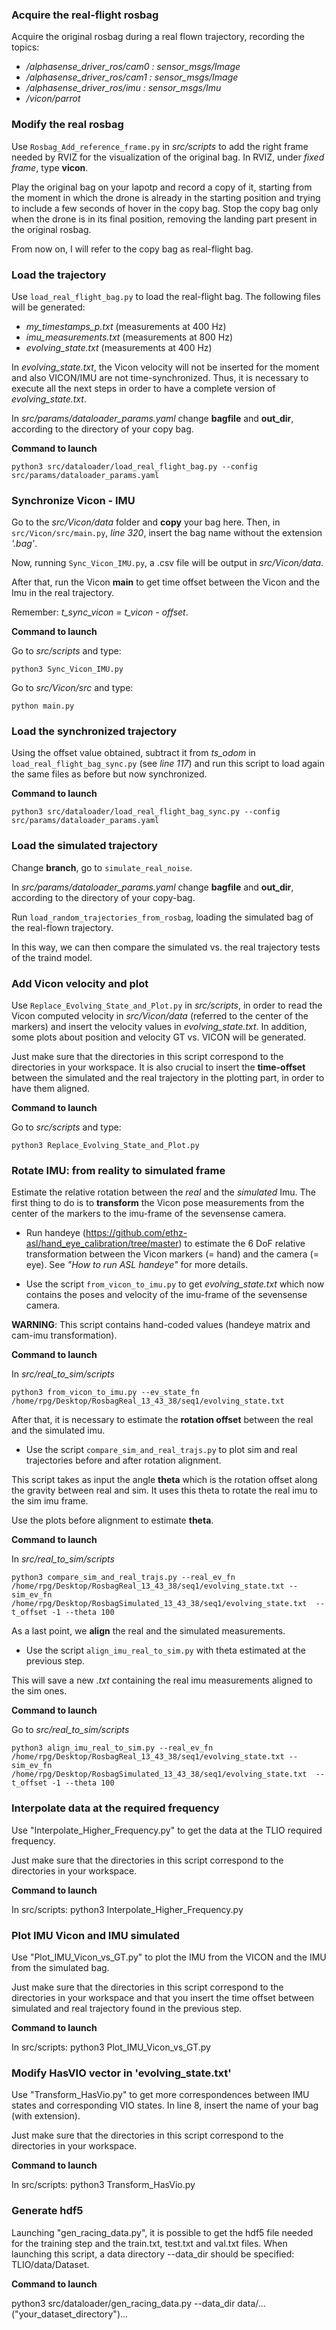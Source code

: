 ### Acquire the real-flight rosbag

Acquire the original rosbag during a real flown trajectory, recording the topics:     

- */alphasense_driver_ros/cam0 : sensor_msgs/Image*        
- */alphasense_driver_ros/cam1 : sensor_msgs/Image*      
- */alphasense_driver_ros/imu  : sensor_msgs/Imu*          
- */vicon/parrot*   

### Modify the real rosbag

Use ```Rosbag_Add_reference_frame.py``` in *src/scripts* to add the right frame needed by RVIZ for the visualization of the original bag. In RVIZ, under *fixed frame*, type **vicon**.

Play the original bag on your lapotp and record a copy of it, starting from the moment in which the drone is already in the starting position and trying to include a few seconds of hover in the copy bag. Stop the copy bag only when the drone is in its final position, removing the landing part present in the original rosbag. 

From now on, I will refer to the copy bag as real-flight bag. 

### Load the trajectory 

Use ```load_real_flight_bag.py``` to load the real-flight bag.
The following files will be generated:

- *my_timestamps_p.txt* (measurements at 400 Hz)
- *imu_measurements.txt* (measurements at 800 Hz)
- *evolving_state.txt* (measurements at 400 Hz)

In *evolving_state.txt*, the Vicon velocity will not be inserted for the moment and also VICON/IMU are not time-synchronized. Thus, it is necessary to execute all the next steps in order to have a complete version of *evolving_state.txt*. 

In *src/params/dataloader_params.yaml* change **bagfile** and **out_dir**, according to the directory of your copy bag. 

**Command to launch**

```python3 src/dataloader/load_real_flight_bag.py --config src/params/dataloader_params.yaml```

### Synchronize Vicon - IMU

Go to the *src/Vicon/data* folder and **copy** your bag here. Then, in ```src/Vicon/src/main.py```, *line 320*, insert the bag name without the extension *'.bag'*.

Now, running ```Sync_Vicon_IMU.py```, a .csv file will be output in *src/Vicon/data*.

After that, run the Vicon **main** to get time offset between the Vicon and the Imu in the real trajectory.

Remember: *t_sync_vicon = t_vicon - offset*.



**Command to launch**

Go to *src/scripts* and type:

```python3 Sync_Vicon_IMU.py```

Go to *src/Vicon/src* and type:

```python main.py```

### Load the synchronized trajectory 

Using the offset value obtained, subtract it from *ts_odom* in ```load_real_flight_bag_sync.py``` (see *line 117*) and run this script to load again the same files as before but now synchronized. 

**Command to launch**

```python3 src/dataloader/load_real_flight_bag_sync.py --config src/params/dataloader_params.yaml```

### Load the simulated trajectory 

Change **branch**, go to ```simulate_real_noise```. 

In *src/params/dataloader_params.yaml* change **bagfile** and **out_dir**, according to the directory of your copy-bag. 

Run ```load_random_trajectories_from_rosbag```, loading the simulated bag of the real-flown trajectory. 

In this way, we can then compare the simulated vs. the real trajectory tests of the traind model.  

### Add Vicon velocity and plot

Use ```Replace_Evolving_State_and_Plot.py``` in *src/scripts*, in order to read the Vicon computed velocity in *src/Vicon/data* (referred to the center of the markers) and insert the velocity values in *evolving_state.txt*.
In addition, some plots about position and velocity GT vs. VICON will be generated.

Just make sure that the directories in this script correspond to the directories in your workspace. It is also crucial to insert the **time-offset** between the simulated and the real trajectory in the plotting part, in order to have them aligned. 
 

**Command to launch**

Go to *src/scripts* and type:

```python3 Replace_Evolving_State_and_Plot.py```


### Rotate IMU: from reality to simulated frame

Estimate the relative rotation between the *real* and the *simulated* Imu.
The first thing to do is to **transform** the Vicon pose measurements from the center of the markers to the imu-frame of the sevensense camera. 

- Run handeye (https://github.com/ethz-asl/hand_eye_calibration/tree/master) to estimate the 6 DoF relative transformation between the Vicon markers (= hand) and the camera (= eye). See *"How to run ASL handeye"* for more details.

- Use the script ```from_vicon_to_imu.py``` to get *evolving_state.txt* which now contains the poses and velocity of the imu-frame of the sevensense camera.

**WARNING**: This script contains hand-coded values (handeye matrix and cam-imu transformation).

**Command to launch**

In *src/real_to_sim/scripts*

```python3 from_vicon_to_imu.py --ev_state_fn /home/rpg/Desktop/RosbagReal_13_43_38/seq1/evolving_state.txt```

After that, it is necessary to estimate the **rotation offset** between the real and the simulated imu.

- Use the script ```compare_sim_and_real_trajs.py``` to plot sim and real trajectories before and after rotation alignment.

This script takes as input the angle **theta** which is the rotation offset along the gravity between real and sim. It uses this theta to rotate the real imu to the sim imu frame. 

Use the plots before alignment to estimate **theta**.

**Command to launch**

In *src/real_to_sim/scripts*

```python3 compare_sim_and_real_trajs.py --real_ev_fn /home/rpg/Desktop/RosbagReal_13_43_38/seq1/evolving_state.txt --sim_ev_fn /home/rpg/Desktop/RosbagSimulated_13_43_38/seq1/evolving_state.txt  --t_offset -1 --theta 100```

As a last point, we **align** the real and the simulated measurements. 

- Use the script ```align_imu_real_to_sim.py``` with theta estimated at the previous step. 

This will save a new *.txt* containing the real imu measurements aligned to the sim ones.

**Command to launch**

Go to *src/real_to_sim/scripts*

```python3 align_imu_real_to_sim.py --real_ev_fn /home/rpg/Desktop/RosbagReal_13_43_38/seq1/evolving_state.txt --sim_ev_fn /home/rpg/Desktop/RosbagSimulated_13_43_38/seq1/evolving_state.txt  --t_offset -1 --theta 100```


### Interpolate data at the required frequency

Use "Interpolate_Higher_Frequency.py" to get the data at the TLIO required frequency. 

Just make sure that the directories in this script correspond to the directories in your workspace. 

**Command to launch**

In src/scripts: python3 Interpolate_Higher_Frequency.py


### Plot IMU Vicon and IMU simulated 

Use "Plot_IMU_Vicon_vs_GT.py" to plot the IMU from the VICON and the IMU from the simulated bag. 

Just make sure that the directories in this script correspond to the directories in your workspace and that you insert the time offset between simulated and real trajectory found in the previous step.

**Command to launch**

In src/scripts: python3 Plot_IMU_Vicon_vs_GT.py

### Modify HasVIO vector in 'evolving_state.txt'

Use "Transform_HasVio.py" to get more correspondences between IMU states and corresponding VIO states. In line 8, insert the name of your bag (with extension).

Just make sure that the directories in this script correspond to the directories in your workspace.

**Command to launch**

In src/scripts: python3 Transform_HasVio.py

### Generate hdf5

Launching "gen_racing_data.py", it is possible to get the hdf5 file needed for the training step and the train.txt, test.txt and val.txt files.
When launching this script, a data directory --data_dir should be specified: TLIO/data/Dataset. 

**Command to launch**

python3 src/dataloader/gen_racing_data.py --data_dir data/...("your_dataset_directory")...

